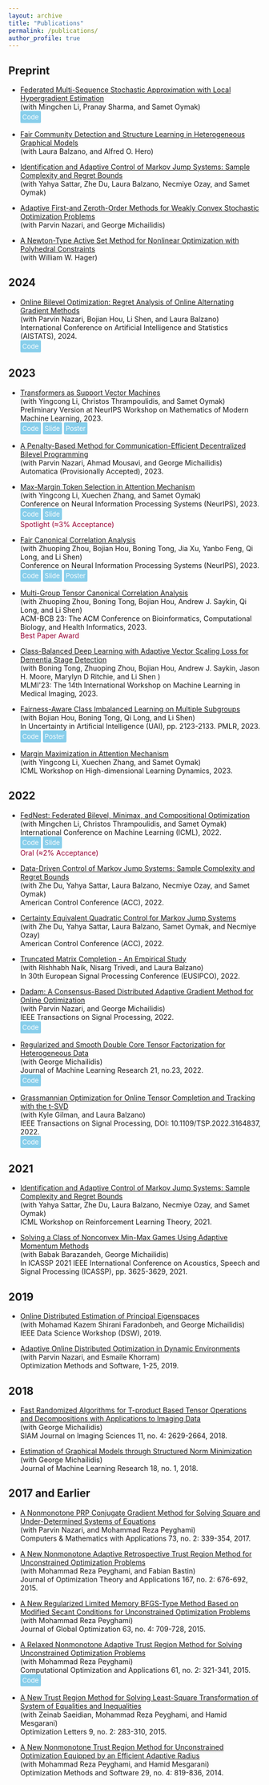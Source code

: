 ```yaml
---
layout: archive
title: "Publications"
permalink: /publications/
author_profile: true
---
```



## Preprint

- <a href="https://arxiv.org/abs/2306.01648">Federated Multi-Sequence Stochastic Approximation with Local Hypergradient Estimation</a><br>
<span style="display: block;">(with Mingchen Li, Pranay Sharma, and Samet Oymak)</span>
<a href="https://github.com/ucr-optml/fedmsa" style="display: inline-block; background-color: #87CEEB; color: white; padding: 4px; border-radius: 2px; text-decoration: none; font-size: small;">Code</a>

- <a href="https://arxiv.org/abs/2112.05128">Fair Community Detection and Structure Learning in Heterogeneous Graphical Models</a><br>
  <span style="display: block;">(with Laura Balzano, and Alfred O. Hero)</span>

- <a href="https://arxiv.org/abs/2111.07018">Identification and Adaptive Control of Markov Jump Systems: Sample Complexity and Regret Bounds</a><br>
  <span style="display: block;">(with Yahya Sattar, Zhe Du, Laura Balzano, Necmiye Ozay, and Samet Oymak)</span>

- <a href="https://arxiv.org/abs/2005.09261">Adaptive First-and Zeroth-Order Methods for Weakly Convex Stochastic Optimization Problems</a><br>
  <span style="display: block;">(with Parvin Nazari, and George Michailidis)</span>

- <a href="https://arxiv.org/abs/2011.01201">A Newton-Type Active Set Method for Nonlinear Optimization with Polyhedral Constraints</a><br>
  <span style="display: block;">(with William W. Hager)</span>

## 2024
- <a href="https://arxiv.org/abs/2207.02829">Online Bilevel Optimization: Regret Analysis of Online Alternating Gradient Methods</a><br>
  <span>(with Parvin Nazari, Bojian Hou, Li Shen, and Laura Balzano)</span><br> 
  International Conference on Artificial Intelligence and Statistics (AISTATS), 2024.<br>
  <a href="https://github.com/BojianHou/OAGD" style="display: inline-block; background-color: #87CEEB; color: white; padding: 4px; border-radius: 2px; text-decoration: none; font-size: small;">Code</a>


## 2023

- <a href="https://arxiv.org/abs/2308.16898">Transformers as Support Vector Machines</a><br>
<span>(with Yingcong Li, Christos Thrampoulidis, and Samet Oymak)</span><br>
 Preliminary Version at NeurIPS Workshop on Mathematics of Modern Machine Learning, 2023.<br>
<a href="https://github.com/umich-sota/tf-as-svm" style="display: inline-block; background-color: #87CEEB; color: white; padding: 4px; border-radius: 2px; text-decoration: none; font-size: small;">Code</a>
<a href="https://github.com/Tarzanagh/tarzanagh.github.io/blob/master/files/TF%3DSVM.pdf" style="display: inline-block; background-color: #87CEEB; color: white; padding: 4px; border-radius: 2px; text-decoration: none; font-size: small;">Slide</a> 
<a href="https://github.com/Tarzanagh/tarzanagh.github.io/blob/master/files/TF%3DSVM-poster.pdf" style="display: inline-block; background-color: #87CEEB; color: white; padding: 4px; border-radius: 2px; text-decoration: none; font-size: small;">Poster</a>

- <a href="https://arxiv.org/abs/2211.04088">A Penalty-Based Method for Communication-Efficient Decentralized Bilevel Programming</a><br>
<span style="display: block;">(with Parvin Nazari, Ahmad Mousavi, and George Michailidis)</span>
Automatica (Provisionally Accepted), 2023.<br>

- <a href="https://arxiv.org/abs/2306.13596">Max-Margin Token Selection in Attention Mechanism</a><br>
<span style="display: block;">(with Yingcong Li, Xuechen Zhang, and Samet Oymak)</span>
Conference on Neural Information Processing Systems (NeurIPS), 2023.<br>
<a href="https://github.com/ucr-optml/max_margin_attention" style="display: inline-block; background-color: #87CEEB; color: white; padding: 4px; border-radius: 2px; text-decoration: none; font-size: small;">Code</a> <a href="https://github.com/Tarzanagh/tarzanagh.github.io/blob/master/files/MMslide.pdf" style="display: inline-block; background-color: #87CEEB; color: white; padding: 4px; border-radius: 2px; text-decoration: none; font-size: small;">Slide</a><br>
<span style="color:#990033">Spotlight (≈3% Acceptance)</span>

- <a href="https://arxiv.org/abs/2309.15809">Fair Canonical Correlation Analysis</a><br>
  <span style="display: block;">(with Zhuoping Zhou, Bojian Hou, Boning Tong, Jia Xu, Yanbo Feng, Qi Long, and Li Shen)</span>
  Conference on Neural Information Processing Systems (NeurIPS), 2023.<br>
  <a href="https://github.com/pennshenlab/fair_cca" style="display: inline-block; background-color: #87CEEB; color: white; padding: 4px; border-radius: 2px; text-decoration: none; font-size: small;">Code</a> 
  <a href="https://github.com/Tarzanagh/tarzanagh.github.io/blob/master/files/FCCAslide.pdf" style="display: inline-block; background-color: #87CEEB; color: white; padding: 4px; border-radius: 2px; text-decoration: none; font-size: small;">Slide</a>
  <a href="https://github.com/Tarzanagh/tarzanagh.github.io/blob/master/files/FCCA.png" style="display: inline-block; background-color: #87CEEB; color: white; padding: 4px; border-radius: 2px; text-decoration: none; font-size: small;">Poster</a>

- <a href="https://dl.acm.org/doi/abs/10.1145/3584371.3612962">Multi-Group Tensor Canonical Correlation Analysis</a><br>
  <span style="display: block;">(with Zhuoping Zhou, Boning Tong, Bojian Hou, Andrew J. Saykin, Qi Long, and Li Shen)</span>
  ACM-BCB 23: The ACM Conference on Bioinformatics, Computational Biology, and Health Informatics, 2023.<br>
  <span style="color:#990033">Best Paper Award</span>

- <a href="https://link.springer.com/chapter/10.1007/978-3-031-45676-3_15">Class-Balanced Deep Learning with Adaptive Vector Scaling Loss for Dementia Stage Detection</a><br>
  <span style="display: block;">(with Boning Tong, Zhuoping Zhou, Bojian Hou, Andrew J. Saykin, Jason H. Moore, Marylyn D Ritchie, and Li Shen )</span>
  MLMI'23: The 14th International Workshop on Machine Learning in Medical Imaging, 2023.

- <a href="https://proceedings.mlr.press/v216/tarzanagh23a">Fairness-Aware Class Imbalanced Learning on Multiple Subgroups</a><br>
  <span style="display: block;">(with Bojian Hou, Boning Tong, Qi Long, and Li Shen)</span>
  In Uncertainty in Artificial Intelligence (UAI), pp. 2123-2133. PMLR, 2023.<br>
  <a href="https://github.com/PennShenLab/FACIMS" style="display: inline-block; background-color: #87CEEB; color: white; padding: 4px; border-radius: 2px; text-decoration: none; font-size: small;">Code</a>
  <a href="https://github.com/Tarzanagh/tarzanagh.github.io/blob/master/files//LDI_uai23_poster 2.pdf" style="display: inline-block; background-color: #87CEEB; color: white; padding: 4px; border-radius: 2px; text-decoration: none; font-size: small;">Poster</a>

- <a href="https://icml.cc/virtual/2023/25891">Margin Maximization in Attention Mechanism</a><br>
  <span style="display: block;">(with Yingcong Li, Xuechen Zhang, and Samet Oymak)</span>
  ICML Workshop on High-dimensional Learning Dynamics, 2023.

## 2022
- <a href="https://arxiv.org/abs/2205.02215">FedNest: Federated Bilevel, Minimax, and Compositional Optimization</a><br>
  (with Mingchen Li, Christos Thrampoulidis, and Samet Oymak)<br>
  International Conference on Machine Learning (ICML), 2022.<br>
  <a href="https://github.com/ucr-optml/FedNest" style="display: inline-block; background-color: #87CEEB; color: white; padding: 4px; border-radius: 2px; text-decoration: none; font-size: small;">Code</a> 
  <a href="https://icml.cc/media/icml-2022/Slides/17792_OrkxOe6.pdf" style="display: inline-block; background-color: #87CEEB; color: white; padding: 4px; border-radius: 2px; text-decoration: none; font-size: small;">Slide</a><br>
  <span style="color:#990033">Oral (≈2% Acceptance)

- <a href="https://ieeexplore.ieee.org/document/9867863">Data-Driven Control of Markov Jump Systems: Sample Complexity and Regret Bounds</a><br>
  <span style="display: block;">(with Zhe Du, Yahya Sattar, Laura Balzano, Necmiye Ozay, and Samet Oymak)</span>
  American Control Conference (ACC), 2022.

- <a href="https://ieeexplore.ieee.org/document/9867208">Certainty Equivalent Quadratic Control for Markov Jump Systems</a><br>
  <span style="display: block;">(with Zhe Du, Yahya Sattar, Laura Balzano, Samet Oymak, and Necmiye Ozay)</span>
  American Control Conference (ACC), 2022.

- <a href="https://ieeexplore.ieee.org/document/9909952">Truncated Matrix Completion - An Empirical Study</a><br>
  <span style="display: block;">(with Rishhabh Naik, Nisarg Trivedi, and Laura Balzano)</span>
  In 30th European Signal Processing Conference (EUSIPCO), 2022.

- <a href="https://ieeexplore.ieee.org/stamp/stamp.jsp?arnumber=9973382">Dadam: A Consensus-Based Distributed Adaptive Gradient Method for Online Optimization</a><br>
  <span style="display: block;">(with Parvin Nazari, and George Michailidis)</span>
  IEEE Transactions on Signal Processing, 2022.<br>
  <a href="https://paperswithcode.com/paper/dadam-a-consensus-based-distributed-adaptive" style="display: inline-block; background-color: #87CEEB; color: white; padding: 4px; border-radius: 2px; text-decoration: none; font-size: small;">Code</a>

- <a href="https://www.jmlr.org/papers/volume23/20-1002/20-1002.pdf">Regularized and Smooth Double Core Tensor Factorization for Heterogeneous Data</a><br>
  <span style="display: block;">(with George Michailidis)</span>
  Journal of Machine Learning Research 21, no.23, 2022.<br>
  <a href="https://github.com/tarzanagh/dcot" style="display: inline-block; background-color: #87CEEB; color: white; padding: 4px; border-radius: 2px; text-decoration: none; font-size: small;">Code</a>

- <a href="https://ieeexplore.ieee.org/stamp/stamp.jsp?arnumber=9756209">Grassmannian Optimization for Online Tensor Completion and Tracking with the t-SVD</a><br>
  <span style="display: block;">(with Kyle Gilman, and Laura Balzano)</span>
  IEEE Transactions on Signal Processing, DOI: 10.1109/TSP.2022.3164837, 2022.<br>
  <a href="https://github.com/kgilman/TOUCAN" style="display: inline-block; background-color: #87CEEB; color: white; padding: 4px; border-radius: 2px; text-decoration: none; font-size: small;">Code</a>

## 2021

- <a href="https://lyang36.github.io/icml2021_rltheory/camera_ready/85.pdf">Identification and Adaptive Control of Markov Jump Systems: Sample Complexity and Regret Bounds</a><br>
  <span style="display: block;">(with Yahya Sattar, Zhe Du, Laura Balzano, Necmiye Ozay, and Samet Oymak)</span>
  ICML Workshop on Reinforcement Learning Theory, 2021.

- <a href="https://ieeexplore.ieee.org/document/9414476">Solving a Class of Nonconvex Min-Max Games Using Adaptive Momentum Methods</a><br>
  <span style="display: block;">(with Babak Barazandeh, George Michailidis)</span>
  In ICASSP 2021 IEEE International Conference on Acoustics, Speech and Signal Processing (ICASSP), pp. 3625-3629, 2021.

## 2019

-  <a href="https://ieeexplore.ieee.org/abstract/document/8755554?casa_token=qmTFNGRThtsAAAAA:nh83e4onSgi4ieSjd0lvRvDHV2cMeJANYH-l-dXrVVtr7iwUr3Sttl_vEeUoGMLa22J365vSMg">Online Distributed Estimation of Principal Eigenspaces</a><br>
  <span style="display: block;">(with Mohamad Kazem Shirani Faradonbeh, and George Michailidis)</span>
  IEEE Data Science Workshop (DSW), 2019.

- <a href="https://www.tandfonline.com/doi/abs/10.1080/10556788.2019.1637433">Adaptive Online Distributed Optimization in Dynamic Environments</a><br>
  <span style="display: block;">(with Parvin Nazari, and Esmaile Khorram)</span>
  Optimization Methods and Software, 1-25, 2019. 

## 2018

- <a href="https://epubs.siam.org/doi/abs/10.1137/17M1159932?download=true&journalCode=sjisbi">Fast Randomized Algorithms for T-product Based Tensor Operations and Decompositions with Applications to Imaging Data</a><br>
  <span style="display: block;">(with George Michailidis)</span>
  SIAM Journal on Imaging Sciences 11, no. 4: 2629-2664, 2018.

- <a href="https://www.jmlr.org/papers/volume18/16-486/16-486.pdf">Estimation of Graphical Models through Structured Norm Minimization</a><br>
  <span style="display: block;">(with George Michailidis)</span>
  Journal of Machine Learning Research 18, no. 1, 2018.


## 2017 and Earlier
 
- <a href="https://www.sciencedirect.com/science/article/pii/S0898122116306587">A Nonmonotone PRP Conjugate Gradient Method for Solving Square and Under-Determined Systems of Equations</a><br>
  <span style="display: block;">(with Parvin Nazari, and Mohammad Reza Peyghami)</span>
  Computers & Mathematics with Applications 73, no. 2: 339-354, 2017.

- <a href="https://link.springer.com/article/10.1007/s10957-015-0790-0">A New Nonmonotone Adaptive Retrospective Trust Region Method for Unconstrained Optimization Problems</a><br>
  <span style="display: block;">(with Mohammad Reza Peyghami, and Fabian Bastin)</span>
  Journal of Optimization Theory and Applications 167, no. 2: 676-692,  2015.

- <a href="https://link.springer.com/article/10.1007/s10898-015-0310-7">A New Regularized Limited Memory BFGS-Type Method Based on Modified Secant Conditions for Unconstrained Optimization Problems</a><br>
  <span style="display: block;">(with Mohammad Reza Peyghami)</span>
  Journal of Global Optimization 63, no. 4: 709-728, 2015.

- <a href="https://link.springer.com/article/10.1007/s10589-015-9726-8">A Relaxed Nonmonotone Adaptive Trust Region Method for Solving Unconstrained Optimization Problems</a><br>
  <span style="display: block;">(with Mohammad Reza Peyghami)</span>
  Computational Optimization and Applications 61, no. 2: 321-341, 2015. <br>
  <a href="https://github.com/Tarzanagh/Relaxed-Trust-Region-Methods" style="display: inline-block; background-color: #87CEEB; color: white; padding: 4px; border-radius: 2px; text-decoration: none; font-size: small;">Code</a>

- <a href="https://link.springer.com/article/10.1007/s11590-013-0711-9">A New Trust Region Method for Solving Least-Square Transformation of System of Equalities and Inequalities</a><br>
  <span style="display: block;">(with Zeinab Saeidian, Mohammad Reza Peyghami, and Hamid Mesgarani)</span>
  Optimization Letters 9, no. 2: 283-310,  2015.

- <a href="https://www.tandfonline.com/doi/abs/10.1080/10556788.2013.855761">A New Nonmonotone Trust Region Method for Unconstrained Optimization Equipped by an Efficient Adaptive Radius</a><br>
  <span style="display: block;">(with Mohammad Reza Peyghami, and Hamid Mesgarani)</span>
  Optimization Methods and Software 29, no. 4: 819-836, 2014.




